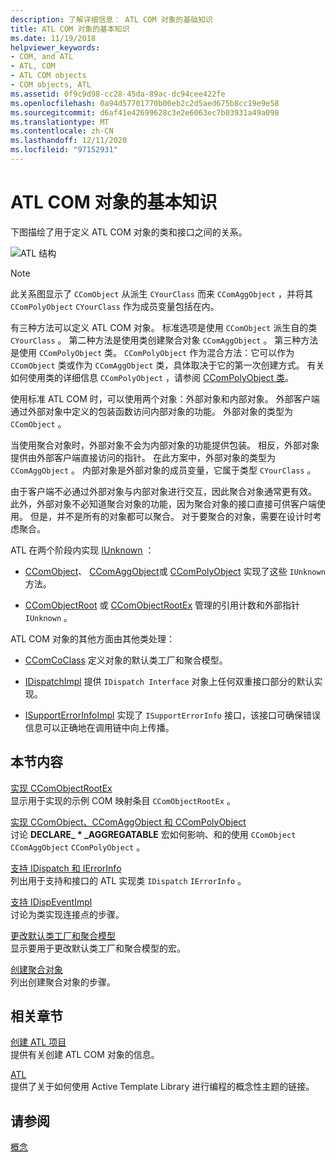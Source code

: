 ```yaml
---
description: 了解详细信息： ATL COM 对象的基础知识
title: ATL COM 对象的基本知识
ms.date: 11/19/2018
helpviewer_keywords:
- COM, and ATL
- ATL, COM
- ATL COM objects
- COM objects, ATL
ms.assetid: 0f9c9d98-cc28-45da-89ac-dc94cee422fe
ms.openlocfilehash: 0a94d57701770b00eb2c2d5aed675b8cc19e9e58
ms.sourcegitcommit: d6af41e42699628c3e2e6063ec7b03931a49a098
ms.translationtype: MT
ms.contentlocale: zh-CN
ms.lasthandoff: 12/11/2020
ms.locfileid: "97152931"
---
```

# <a name="fundamentals-of-atl-com-objects"></a>ATL COM 对象的基本知识

下图描绘了用于定义 ATL COM 对象的类和接口之间的关系。

![ATL 结构](../atl/media/vc307y1.gif "ATL 结构")

> [!NOTE]
> 此关系图显示了 `CComObject` 从派生 `CYourClass` 而来 `CComAggObject` ，并将其 `CComPolyObject` `CYourClass` 作为成员变量包括在内。

有三种方法可以定义 ATL COM 对象。 标准选项是使用 `CComObject` 派生自的类 `CYourClass` 。 第二种方法是使用类创建聚合对象 `CComAggObject` 。 第三种方法是使用 `CComPolyObject` 类。 `CComPolyObject` 作为混合方法：它可以作为 `CComObject` 类或作为 `CComAggObject` 类，具体取决于它的第一次创建方式。 有关如何使用类的详细信息 `CComPolyObject` ，请参阅 [CComPolyObject 类](../atl/reference/ccompolyobject-class.md)。

使用标准 ATL COM 时，可以使用两个对象：外部对象和内部对象。 外部客户端通过外部对象中定义的包装函数访问内部对象的功能。 外部对象的类型为 `CComObject` 。

当使用聚合对象时，外部对象不会为内部对象的功能提供包装。 相反，外部对象提供由外部客户端直接访问的指针。 在此方案中，外部对象的类型为 `CComAggObject` 。 内部对象是外部对象的成员变量，它属于类型 `CYourClass` 。

由于客户端不必通过外部对象与内部对象进行交互，因此聚合对象通常更有效。 此外，外部对象不必知道聚合对象的功能，因为聚合对象的接口直接可供客户端使用。 但是，并不是所有的对象都可以聚合。 对于要聚合的对象，需要在设计时考虑聚合。

ATL 在两个阶段内实现 [IUnknown](/windows/win32/api/unknwn/nn-unknwn-iunknown) ：

- [CComObject](../atl/reference/ccomobject-class.md)、 [CComAggObject](../atl/reference/ccomaggobject-class.md)或 [CComPolyObject](../atl/reference/ccompolyobject-class.md) 实现了这些 `IUnknown` 方法。

- [CComObjectRoot](../atl/reference/ccomobjectroot-class.md) 或 [CComObjectRootEx](../atl/reference/ccomobjectrootex-class.md) 管理的引用计数和外部指针 `IUnknown` 。

ATL COM 对象的其他方面由其他类处理：

- [CComCoClass](../atl/reference/ccomcoclass-class.md) 定义对象的默认类工厂和聚合模型。

- [IDispatchImpl](../atl/reference/idispatchimpl-class.md) 提供 `IDispatch Interface` 对象上任何双重接口部分的默认实现。

- [ISupportErrorInfoImpl](../atl/reference/isupporterrorinfoimpl-class.md) 实现了 `ISupportErrorInfo` 接口，该接口可确保错误信息可以正确地在调用链中向上传播。

## <a name="in-this-section"></a>本节内容

[实现 CComObjectRootEx](../atl/implementing-ccomobjectrootex.md)<br/>
显示用于实现的示例 COM 映射条目 `CComObjectRootEx` 。

[实现 CComObject、CComAggObject 和 CComPolyObject](../atl/implementing-ccomobject-ccomaggobject-and-ccompolyobject.md)<br/>
讨论 **DECLARE_ \* _AGGREGATABLE** 宏如何影响、和的使用 `CComObject` `CComAggObject` `CComPolyObject` 。

[支持 IDispatch 和 IErrorInfo](../atl/supporting-idispatch-and-ierrorinfo.md)<br/>
列出用于支持和接口的 ATL 实现类 `IDispatch` `IErrorInfo` 。

[支持 IDispEventImpl](../atl/supporting-idispeventimpl.md)<br/>
讨论为类实现连接点的步骤。

[更改默认类工厂和聚合模型](../atl/changing-the-default-class-factory-and-aggregation-model.md)<br/>
显示要用于更改默认类工厂和聚合模型的宏。

[创建聚合对象](../atl/creating-an-aggregated-object.md)<br/>
列出创建聚合对象的步骤。

## <a name="related-sections"></a>相关章节

[创建 ATL 项目](../atl/reference/creating-an-atl-project.md)<br/>
提供有关创建 ATL COM 对象的信息。

[ATL](../atl/active-template-library-atl-concepts.md)<br/>
提供了关于如何使用 Active Template Library 进行编程的概念性主题的链接。

## <a name="see-also"></a>请参阅

[概念](../atl/active-template-library-atl-concepts.md)
